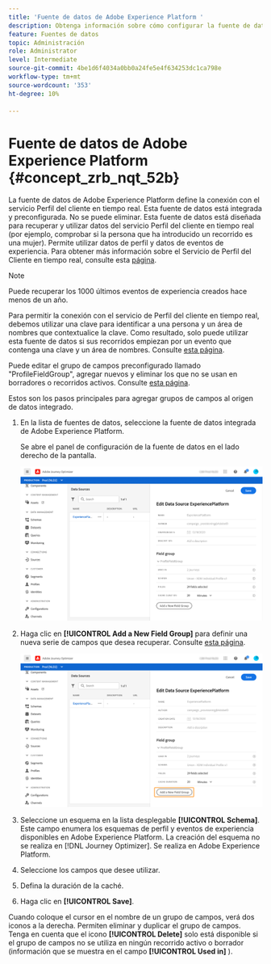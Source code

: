 ```yaml
---
title: 'Fuente de datos de Adobe Experience Platform '
description: Obtenga información sobre cómo configurar la fuente de datos de Adobe Experience Platform
feature: Fuentes de datos
topic: Administración
role: Administrator
level: Intermediate
source-git-commit: 4be1d6f4034a0bb0a24fe5e4f634253dc1ca798e
workflow-type: tm+mt
source-wordcount: '353'
ht-degree: 10%

---
```


# Fuente de datos de Adobe Experience Platform {#concept_zrb_nqt_52b}

La fuente de datos de Adobe Experience Platform define la conexión con el servicio Perfil del cliente en tiempo real. Esta fuente de datos está integrada y preconfigurada. No se puede eliminar. Esta fuente de datos está diseñada para recuperar y utilizar datos del servicio Perfil del cliente en tiempo real (por ejemplo, comprobar si la persona que ha introducido un recorrido es una mujer). Permite utilizar datos de perfil y datos de eventos de experiencia. Para obtener más información sobre el Servicio de Perfil del Cliente en tiempo real, consulte esta [página](https://experienceleague.adobe.com/docs/experience-platform/profile/home.html).

>[!NOTE]
>
>Puede recuperar los 1000 últimos eventos de experiencia creados hace menos de un año.

Para permitir la conexión con el servicio de Perfil del cliente en tiempo real, debemos utilizar una clave para identificar a una persona y un área de nombres que contextualice la clave. Como resultado, solo puede utilizar esta fuente de datos si sus recorridos empiezan por un evento que contenga una clave y un área de nombres. Consulte [esta página](../building-journeys/journey.md).

Puede editar el grupo de campos preconfigurado llamado &quot;ProfileFieldGroup&quot;, agregar nuevos y eliminar los que no se usan en borradores o recorridos activos. Consulte [esta página](../datasource/configure-data-sources.md#define-field-groups).

Estos son los pasos principales para agregar grupos de campos al origen de datos integrado.

1. En la lista de fuentes de datos, seleccione la fuente de datos integrada de Adobe Experience Platform.

   Se abre el panel de configuración de la fuente de datos en el lado derecho de la pantalla.

   ![](../assets/journey23.png)

1. Haga clic en **[!UICONTROL Add a New Field Group]** para definir una nueva serie de campos que desea recuperar. Consulte [esta página](../datasource/configure-data-sources.md#define-field-groups).

   ![](../assets/journey24.png)

1. Seleccione un esquema en la lista desplegable **[!UICONTROL Schema]**. Este campo enumera los esquemas de perfil y eventos de experiencia disponibles en Adobe Experience Platform. La creación del esquema no se realiza en [!DNL Journey Optimizer]. Se realiza en Adobe Experience Platform.
1. Seleccione los campos que desee utilizar.
1. Defina la duración de la caché.
1. Haga clic en **[!UICONTROL Save]**.

Cuando coloque el cursor en el nombre de un grupo de campos, verá dos iconos a la derecha. Permiten eliminar y duplicar el grupo de campos. Tenga en cuenta que el icono **[!UICONTROL Delete]** solo está disponible si el grupo de campos no se utiliza en ningún recorrido activo o borrador (información que se muestra en el campo **[!UICONTROL Used in]** ).

